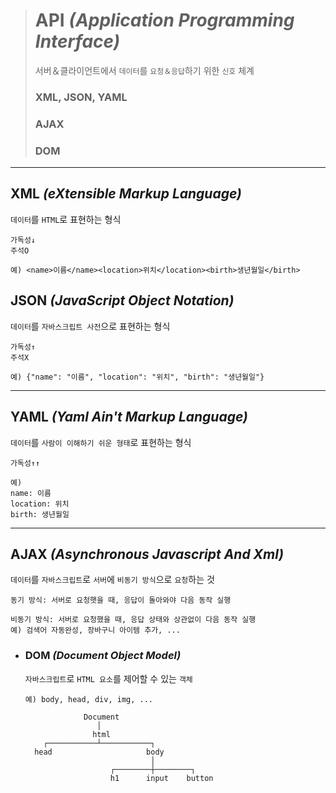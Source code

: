 ># API *(Application Programming Interface)*
>서버＆클라이언트에서 `데이터`를 `요청＆응답`하기 위한 `신호` 체계
>
>### XML, JSON, YAML
>### AJAX
>### DOM

---

## XML *(eXtensible Markup Language)*
`데이터`를 `HTML`로 표현하는 형식
```angular2html
가독성↓
주석O

예) <name>이름</name><location>위치</location><birth>생년월일</birth>
```

## JSON *(JavaScript Object Notation)*
`데이터`를 `자바스크립트 사전`으로 표현하는 형식
```angular2html
가독성↑
주석X

예) {"name": "이름", "location": "위치", "birth": "생년월일"}
```

---

## YAML *(Yaml Ain't Markup Language)*
`데이터`를 `사람이 이해하기 쉬운 형태`로 표현하는 형식
```angular2html
가독성↑↑

예) 
name: 이름
location: 위치
birth: 생년월일
```

---

## AJAX *(Asynchronous Javascript And Xml)*
`데이터`를 `자바스크립트`로 `서버`에 `비동기 방식`으로 `요청`하는 것
```angular2html
동기 방식: 서버로 요청햇을 때, 응답이 돌아와야 다음 동작 실행

비동기 방식: 서버로 요청했을 때, 응답 상태와 상관없이 다음 동작 실행
예) 검색어 자동완성, 장바구니 아이템 추가, ...
```

+ ### DOM *(Document Object Model)*
    `자바스크립트`로 `HTML 요소`를 제어할 수 있는 `객체`
    ```
    예) body, head, div, img, ...
    
                 Document
                    │
                   html
        ┌───────────┴───────────┐
      head                     body
                                │
                       ┌────────┼────────┐
                       h1      input    button  
    ```
